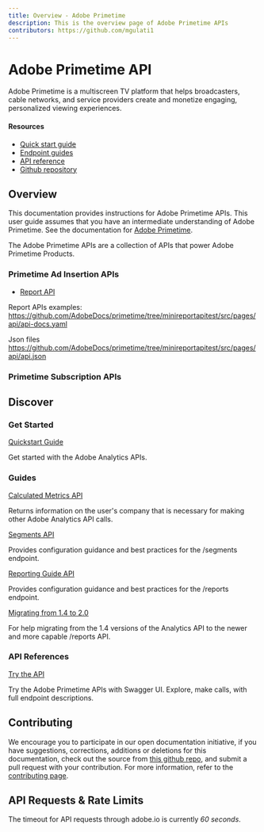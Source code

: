 ```yaml
---
title: Overview - Adobe Primetime
description: This is the overview page of Adobe Primetime APIs
contributors: https://github.com/mgulati1
---
```


<Hero slots="heading, text"/> 

# Adobe Primetime API

Adobe Primetime is a multiscreen TV platform that helps broadcasters, cable networks, and service providers create and monetize engaging, personalized viewing experiences.

<Resources slots="heading, links"/>

#### Resources

* [Quick start guide](guides/index.md)
* [Endpoint guides](guides/endpoints/index.md)
* [API reference](apis/index.md)
* [Github repository](https://github.com/AdobeDocs/analytics-2.0-apis)
## Overview

This documentation provides instructions for Adobe Primetime APIs. This user guide assumes that you have an intermediate understanding of Adobe Primetime. See the documentation for [Adobe Primetime](https://experienceleague.adobe.com/docs/primetime.html).

The Adobe Primetime APIs are a collection of APIs that power Adobe Primetime Products.

### Primetime Ad Insertion APIs

* [Report API](https://adconfigservice-va6.cloud.adobe.io/swagger-ui/index.html#/)

Report APIs examples: https://github.com/AdobeDocs/primetime/tree/minireportapitest/src/pages/api/api-docs.yaml

Json files  https://github.com/AdobeDocs/primetime/tree/minireportapitest/src/pages/api/api.json


### Primetime Subscription APIs

## Discover 

<DiscoverBlock width="100%" slots="heading, link, text"/>

### Get Started

[Quickstart Guide](guides/)
    
Get started with the Adobe Analytics APIs.

<DiscoverBlock slots="heading, link, text"/> 

### Guides

[Calculated Metrics API](guides/calculated_metrics_api/) 
     
Returns information on the user's company that is necessary for making other Adobe Analytics API calls.

<DiscoverBlock slots="link, text"/>

[Segments API](guides/segments_api/) 

Provides configuration guidance and best practices for the /segments endpoint.

<DiscoverBlock slots="link, text"/>

[Reporting Guide API](guides/reporting_api/)

Provides configuration guidance and best practices for the /reports endpoint.

<DiscoverBlock slots="link, text"/>

[Migrating from 1.4 to 2.0](guides/migrating/)

For help migrating from the 1.4 versions of the Analytics API to the newer and more capable /reports API.   

<DiscoverBlock width="100%" slots="heading, link, text"/>

### API References

[Try the API](api/) 

Try the Adobe Primetime APIs with Swagger UI. Explore, make calls, with full endpoint descriptions.

## Contributing 

We encourage you to participate in our open documentation initiative, if you have suggestions, corrections, additions 
or deletions for this documentation, check out the source from [this github repo](https://github.com/adobe/gatsby-theme-spectrum-example), and submit a pull 
request with your contribution. For more information, refer to the [contributing page](support/contribute/).

## API Requests & Rate Limits

The timeout for API requests through adobe.io is currently *60 seconds*.

<!--
The default rate limit for an Adobe Analytics Company is *120 requests per minute*. (The limit is enforced as *12 requests every 6 seconds*). When rate limiting is being enforced you will get `429` HTTP response codes with the following response body: `{"error_code":"429050","message":"Too many requests"}`
-->
